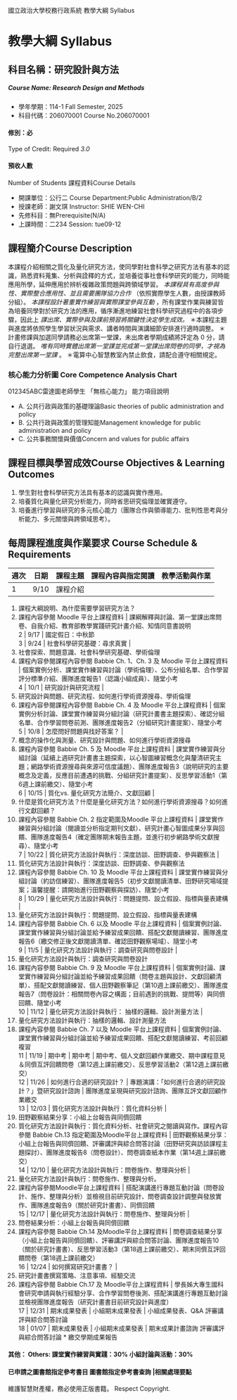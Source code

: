 國立政治大學校務行政系統 教學大綱 Syllabus
# 教學大綱 Syllabus
##  科目名稱：研究設計與方法
#####  Course Name: Research Design and Methods
  * 學年學期：114-1 Fall Semester, 2025 
  * 科目代碼：206070001 Course No.206070001
#### 修別：必
Type of Credit: Required 
_3.0_
#### 預收人數
Number of Students
課程資料Course Details
  * 開課單位：公行二 Course Department:Public Administration/B/2 
  * 授課老師：謝文琪 Instructor: SHIE WEN-CHI 
  * 先修科目：無Prerequisite(N/A)
  * 上課時間：二234 Session: tue09-12
##  課程簡介Course Description
本課程介紹相關之質化及量化研究方法，使同學對社會科學之研究方法有基本的認識，熟悉資料蒐集、分析與詮釋的方式，並培養從事社會科學研究的能力，同時能應用所學，延伸應用於辨析複雜政策問題與跨領域學習。
_本課程具有高度參與性、實際整合應用性、並且需要團隊協力合作_ （依照實際學生人數，由授課教師分組）。 _本課程設計著重實作練習與實際課堂參與互動_ ，所有課堂作業與練習皆為培養同學對於研究方法的應用，循序漸進地練習社會科學研究過程中的各項步驟，因此上 _課出席、實際參與及課前預習將關鍵性決定學生成效。_
＊本課程主題與進度將依照學生學習狀況與需求、講者時間與演講細節安排進行適時調整。
＊計畫修課與加選同學請務必出席第一堂課，未出席者學期成績將評定為 0 分，請自行退選。 _唯有同時實體出席第一堂課並完成第一堂課出席問卷的同學，才視為完整出席第一堂課_ 。
＊電算中心智慧教室內禁止飲食，請配合遵守相關規定。
###  核心能力分析圖 Core Competence Analysis Chart
012345ABC雷達圖老師學生
「無核心能力」 
能力項目說明
  * A. 公共行政與政策的基礎理論Basic theories of public administration and policy
  * B. 公共行政與政策的管理知能Management knowledge for public administration and policy
  * C. 公共事務關懷與價值Concern and values for public affairs
##  課程目標與學習成效Course Objectives & Learning Outcomes 
1. 學生對社會科學研究方法具有基本的認識與實作應用。  
2. 培養質化與量化研究分析能力，同時省思研究倫理並確實遵守。  
3. 培養進行學習與研究的多元核心能力（團隊合作與領導能力、批判性思考與分析能力、多元關懷與跨領域思考）。
##  每周課程進度與作業要求 Course Schedule & Requirements
週次 |  日期 |  課程主題 |  課程內容與指定閱讀 |  教學活動與作業  
---|---|---|---|---  
1 |  9/10 |  課程介紹 | 
  1. 課程大綱說明、為什麼需要學習研究方法？
  2. 課程內容參閱 Moodle 平台上課程資料
|  課綱解釋與討論、第一堂課出席問卷、自我介紹、教育部教學實踐研究計畫介紹、知情同意書說明  
2 |  9/17 |  國定假日：中秋節  
3 |  9/24 |  社會科學研究基礎：尋求真實 | 
  1. 社會探索、問題意識、社會科學研究基礎、學術倫理
  2. 課程內容參閱課程內容參閱 Babbie Ch. 1、Ch. 3 及 Moodle 平台上課程資料
|  個案實例分析、課堂實作練習與討論（學術倫理）、公布分組名單、合作學習評分標準介紹、團隊進度報告1（認識小組成員）、隨堂小考  
4 |  10/1 |  研究設計與研究流程 | 
  1. 研究設計與問題、研究流程、如何進行學術資源搜尋、學術倫理
  2. 課程內容參閱課程內容參閱 Babbie Ch. 4 及 Moodle 平台上課程資料
|  個案實例分析討論、課堂實作練習與分組討論（研究計畫書主題探索）、確認分組名單、合作學習問卷前測、團隊進度報告2（分組研究計畫提案）、隨堂小考  
5 |  10/8 |  怎麼問好問題與找好答案？ | 
  1. 概念的操作化與測量、研究設計與問題、如何進行學術資源搜尋
  2. 課程內容參閱 Babbie Ch. 5 及 Moodle 平台上課程資料
|  課堂實作練習與分組討論（延續上週研究計畫書主題探索，以心智圖練習概念化與釐清研究主題；網路學術資源搜尋與來源可信度議題）、團隊進度報告3（說明研究的主要概念及定義，反應目前遭遇的挑戰、分組研究計畫提案）、反思學習活動1（第6週上課前繳交）、隨堂小考  
6 |  10/15 |  質化vs. 量化研究方法簡介、文獻回顧 | 
  1. 什麼是質化研究方法？什麼是量化研究方法？如何進行學術資源搜尋？如何進行文獻回顧？
  2. 課程內容參閱 Babbie Ch. 2 指定範圍及Moodle 平台上課程資料
|  課堂實作練習與分組討論（閱讀並分析指定期刊文獻）、研究計畫心智圖成果分享與回饋、團隊進度報告4（確定團隊期末報告主題，並進行初步網路學術文獻搜尋）、隨堂小考  
7 |  10/22 |  質化研究方法設計與執行：深度訪談、田野調查、參與觀察法 | 
  1. 質化研究方法設計與執行：深度訪談、田野調查、參與觀察法
  2. 課程內容參閱 Babbie Ch. 10 及 Moodle 平台上課程資料
|  課堂實作練習與分組討論（約訪信練習）、團隊進度報告5（初步文獻閱讀清單、田野研究場域提案；溫馨提醒：請開始進行田野觀察與探訪）、隨堂小考  
8 |  10/29 |  量化研究方法設計與執行：問題提問、設立假設、指標與量表建構 | 
  1. 量化研究方法設計與執行：問題提問、設立假設、指標與量表建構
  2. 課程內容參閱 Babbie Ch. 6 以及 Moodle 平台上課程資料
|  個案實例討論、課堂實作練習與分組討論並給予練習成果回饋、搭配文獻閱讀練習、團隊進度報告6（繳交修正後文獻閱讀清單、確認田野觀察場域）、隨堂小考  
9 |  11/5 |  量化研究方法設計與執行：調查研究與問卷設計 | 
  1. 量化研究方法設計與執行：調查研究與問卷設計
  2. 課程內容參閱 Babbie Ch. 9 及 Moodle 平台上課程資料
|  個案實例討論、課堂實作練習與分組討論並給予練習成果回饋（問卷主題與設計、文獻回顧清單）、搭配文獻閱讀練習、個人田野觀察筆記（第10週上課前繳交）、團隊進度報告7（問卷設計：相關問卷內容之構面；目前遇到的挑戰、提問等）與同儕回饋、隨堂小考  
10 |  11/12 |  量化研究方法設計與執行： 抽樣的邏輯、設計測量方法 | 
  1. 量化研究方法設計與執行：抽樣的邏輯、設計測量方法
  2. 課程內容參閱 Babbie Ch. 7 以及 Moodle 平台上課程資料
|  個案實例討論、課堂實作練習與分組討論並給予練習成果回饋、搭配文獻閱讀練習、考前回顧複習  
11 |  11/19 |  期中考 |  期中考 |  期中考、個人文獻回顧作業繳交、期中課程意見＆同儕互評回饋問卷（第12週上課前繳交）、反思學習活動2（第12週上課前繳交）  
12 |  11/26 |  如何進行合適的研究設計？ |  專題演講：「如何進行合適的研究設計？」暨研究設計諮詢 |  團隊進度呈現與研究設計諮詢、團隊互評文獻回顧作業繳交  
13 |  12/03 |  質化研究方法設計與執行：質化資料分析 | 
  1. 田野觀察結果分享：小組上台報告與同儕回饋
  2. 質化研究方法設計與執行：質化資料分析、社會研究之閱讀與寫作。課程內容參閱 Babbie Ch.13 指定範圍及Moodle平台上課程資料
|  田野觀察結果分享：小組上台報告與同儕回饋、評審講評與綜合問答討論（田野研究與訪談課程主題探討）、團隊進度報告8（問卷設計）、問卷調查紙本作業（第14週上課前繳交）  
14 |  12/10 |  量化研究方法設計與執行：問卷施作、整理與分析 | 
  1. 量化研究方法設計與執行：問卷施作、整理與分析。
  2. 課程內容參閱Moodle平台上課程資料
|  搭配演講進行專題互動討論（問卷設計、施作、整理與分析）並檢視目前研究設計、問卷調查設計調整與發放實作、團隊進度報告9（關於研究計畫書）、同儕回饋  
15 |  12/17 |  量化研究方法設計與執行：問卷施作、整理與分析 | 
  1. 問卷結果分析：小組上台報告與同儕回饋
  2. 課程內容參閱 Babbie Ch.14 及Moodle平台上課程資料
|  問卷調查結果分享（小組上台報告與同儕回饋）、評審講評與綜合問答討論、團隊進度報告10（關於研究計畫書）、反思學習活動3（第18週上課前繳交）、期末同儕互評回饋問卷（第18週上課前繳交）  
16 |  12/24 |  如何撰寫研究計畫書？ | 
  1. 研究計畫書撰寫策略、注意事項、經驗交流
  2. 課程內容參閱 Babbie Ch.17 及 Moodle平台上課程資料
|  學長姊大專生國科會研究申請與執行經驗分享、合作學習問卷後測、搭配演講進行專題互動討論並檢視團隊進度報告（研究計畫書目前研究設計與進度）  
17 |  12/31 |  期末成果發表 |  小組期末成果發表 |  小組成果發表、Q&A 評審講評與綜合問答討論  
18 |  01/07 |  期末成果發表 |  小組期末成果發表 |  期末成果計畫諮詢 評審講評與綜合問答討論 * 繳交學期成果報告  
####  其他： Others: 課堂實作練習與實踐：30% 小組討論與活動：30% 
####  已申請之圖書館指定參考書目  圖書館指定參考書查詢 |相關處理要點
維護智慧財產權，務必使用正版書籍。 Respect Copyright.